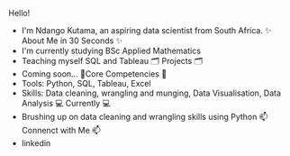 Hello! 
- I'm Ndango Kutama, an aspiring data scientist from South Africa.
 ✨ About Me in 30 Seconds ✨
- I'm currently studying BSc Applied Mathematics
- Teaching myself SQL and Tableau 
🗂 Projects 🗂
- Coming soon... 
📍Core Competencies 📍
- Tools: Python, SQL, Tableau, Excel
- Skills: Data cleaning, wrangling and munging, Data Visualisation, Data Analysis
 💻 Currently  💻
- Brushing up on data cleaning and wrangling skills using Python
📫 Connenct with Me 📫
- linkedin







<!---
NdangoK/NdangoK is a ✨ special ✨ repository because its `README.md` (this file) appears on your GitHub profile.
You can click the Preview link to take a look at your changes.
--->
